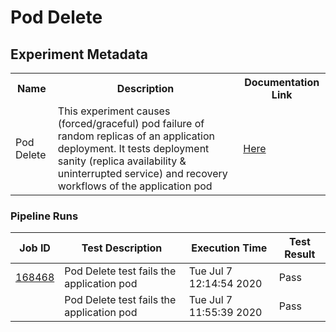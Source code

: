 # Pod Delete

## Experiment Metadata

<table>
<tr>
<th> Name </th>
<th> Description </th>
<th> Documentation Link </th>
</tr>
<tr>
 <td> Pod Delete </td>
 <td> This experiment causes (forced/graceful) pod failure of random replicas of an application deployment. It tests deployment sanity (replica availability & uninterrupted service) and recovery workflows of the application pod </td>
 <td>  <a href="https://docs.litmuschaos.io/docs/pod-delete/"> Here </a> </td>
 </tr>
 </table>

 ### Pipeline Runs

 
| Job ID |   Test Description         | Execution Time |Test Result   |
 |---------|---------------------------| --------------|--------|
|     <a href= "https://gitlab.mayadata.io/litmuschaos/litmus-e2e/-/jobs/168468">168468</a>           |  Pod Delete test fails the application pod           | Tue Jul  7 12:14:54 2020  | Pass |
 |    <a href= "https://gitlab.mayadata.io/litmuschaos/litmus-e2e/-/jobs/"></a>   |  Pod Delete test fails the application pod           |  Tue Jul  7 11:55:39 2020     |Pass  |

